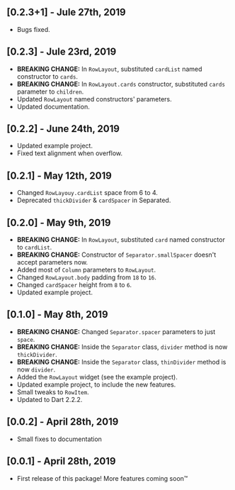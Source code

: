 ## [0.2.3+1] - Jule 27th, 2019

* Bugs fixed.

## [0.2.3] - Jule 23rd, 2019

* **BREAKING CHANGE:** In `RowLayout`, substituted `cardList` named constructor to `cards`.
* **BREAKING CHANGE:** In `RowLayout.cards` constructor, substituted `cards` parameter to `children`.
* Updated `RowLayout` named constructors' parameters.
* Updated documentation.

## [0.2.2] - June 24th, 2019

* Updated example project.
* Fixed text alignment when overflow.

## [0.2.1] - May 12th, 2019

* Changed `RowLayouy.cardList` space from 6 to 4.
* Deprecated `thickDivider` & `cardSpacer` in Separated.

## [0.2.0] - May 9th, 2019

* **BREAKING CHANGE:** In `RowLayout`, substituted `card` named constructor to `cardList`.
* **BREAKING CHANGE:** Constructor of `Separator.smallSpacer` doesn't accept parameters now.
* Added most of `Column` parameters to `RowLayout`.
* Changed `RowLayout.body` padding from `18` to `16`.
* Changed `cardSpacer` height from `8` to `6`.
* Updated example project.

## [0.1.0] - May 8th, 2019

* **BREAKING CHANGE:** Changed `Separator.spacer` parameters to just `space`.
* **BREAKING CHANGE:** Inside the `Separator` class, `divider` method is now `thickDivider`.
* **BREAKING CHANGE:** Inside the `Separator` class, `thinDivider` method is now `divider`.
* Added the `RowLayout` widget (see the example project).
* Updated example project, to include the new features.
* Small tweaks to `RowItem`.
* Updated to Dart 2.2.2.

## [0.0.2] - April 28th, 2019

* Small fixes to documentation

## [0.0.1] - April 28th, 2019

* First release of this package! More features coming soon™
